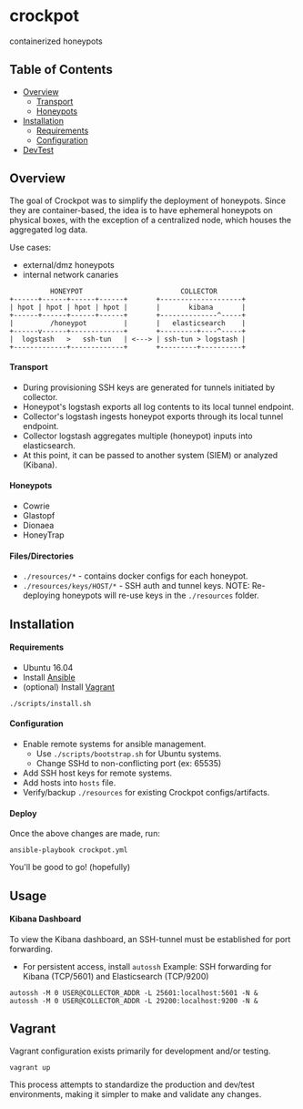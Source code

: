 # crockpot
containerized honeypots

## Table of Contents
* [Overview](#overview)
  * [Transport](#transport)
  * [Honeypots](#honeypots)
* [Installation](#installation)
  * [Requirements](#requirements)
  * [Configuration](#configuration)
* [DevTest](#devtest)

## Overview
The goal of Crockpot was to simplify the deployment of honeypots. Since they are
container-based, the idea is to have ephemeral honeypots on physical boxes,
with the exception of a centralized node, which houses the aggregated log data.

Use cases:
* external/dmz honeypots
* internal network canaries
```
          HONEYPOT                        COLLECTOR
+------+------+------+------+       +--------------------+
| hpot | hpot | hpot | hpot |       |       kibana       |
+------+------+------+------+       +--------------^-----+
|         /honeypot         |       |   elasticsearch    |
+------v------+-------------+       +---------+----^-----+
|  logstash   >   ssh-tun   | <---> | ssh-tun > logstash |
+-------------+-------------+       +---------+----------+
```

#### Transport
* During provisioning SSH keys are generated for tunnels initiated by collector.
* Honeypot's logstash exports all log contents to its local tunnel endpoint.
* Collector's logstash ingests honeypot exports through its local tunnel endpoint.
* Collector logstash aggregates multiple (honeypot) inputs into elasticsearch.
* At this point, it can be passed to another system (SIEM) or analyzed (Kibana).

#### Honeypots
* Cowrie
* Glastopf
* Dionaea
* HoneyTrap

#### Files/Directories
* `./resources/*` - contains docker configs for each honeypot.
* `./resources/keys/HOST/*` - SSH auth and tunnel keys.
NOTE: Re-deploying honeypots will re-use keys in the `./resources` folder.

## Installation

#### Requirements
* Ubuntu 16.04
* Install [Ansible](https://www.ansible.com/)
* (optional) Install [Vagrant](https://www.vagrantup.com/)
```
./scripts/install.sh
```

#### Configuration
* Enable remote systems for ansible management.
  - Use `./scripts/bootstrap.sh` for Ubuntu systems.
  - Change SSHd to non-conflicting port (ex: 65535)
* Add SSH host keys for remote systems.
* Add hosts into `hosts` file.
* Verify/backup `./resources` for existing Crockpot configs/artifacts.

#### Deploy
Once the above changes are made, run:
```
ansible-playbook crockpot.yml
```

You'll be good to go! (hopefully)

## Usage

#### Kibana Dashboard
To view the Kibana dashboard, an SSH-tunnel must be established for port forwarding.

* For persistent access, install `autossh`
Example: SSH forwarding for Kibana (TCP/5601) and Elasticsearch (TCP/9200)
```
autossh -M 0 USER@COLLECTOR_ADDR -L 25601:localhost:5601 -N &
autossh -M 0 USER@COLLECTOR_ADDR -L 29200:localhost:9200 -N &
```

## Vagrant
Vagrant configuration exists primarily for development and/or testing.
```
vagrant up
```
This process attempts to standardize the production and dev/test
environments, making it simpler to make and validate any changes.
